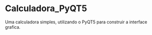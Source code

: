 # Calculadora_PyQT5
Uma calculadora simples, utilizando o PyQT5 para construir a interface grafica.
